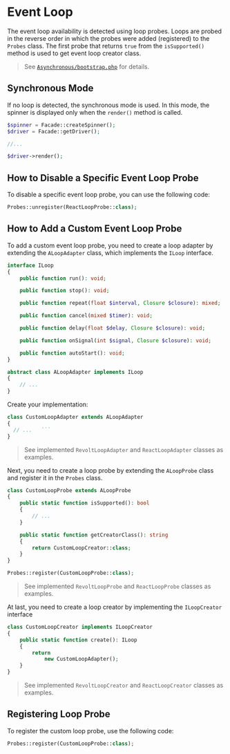 # Event Loop

The event loop availability is detected using loop probes. Loops are probed in the reverse order in which the probes were added (registered) to the `Probes` class. The first probe that returns `true` from the `isSupported()` method is used to get event loop creator class.

> See [`Asynchronous/bootstrap.php`](../../src/Spinner/Asynchronous/bootstrap.php) for details.

## Synchronous Mode

If no loop is detected, the synchronous mode is used. In this mode, the spinner is displayed only when the `render()` method is called.

```php
$spinner = Facade::createSpinner();
$driver = Facade::getDriver();

//...

$driver->render();
```

## How to Disable a Specific Event Loop Probe

To disable a specific event loop probe, you can use the following code:

```php  
Probes::unregister(ReactLoopProbe::class);
``` 

## How to Add a Custom Event Loop Probe

To add a custom event loop probe, you need to create a loop adapter by extending the `ALoopAdapter` class, which implements the `ILoop` interface.

```php
interface ILoop
{
    public function run(): void;

    public function stop(): void;

    public function repeat(float $interval, Closure $closure): mixed;

    public function cancel(mixed $timer): void;

    public function delay(float $delay, Closure $closure): void;

    public function onSignal(int $signal, Closure $closure): void;

    public function autoStart(): void;
}

abstract class ALoopAdapter implements ILoop
{   
    // ...
}
```
Create your implementation:
```php
class CustomLoopAdapter extends ALoopAdapter
{
  // ...   ```
}
```
> See implemented `RevoltLoopAdapter` and `ReactLoopAdapter` classes as examples.

Next, you need to create a loop probe by extending the `ALoopProbe` class and register it in the `Probes` class.
```php
class CustomLoopProbe extends ALoopProbe
{
    public static function isSupported(): bool
    {
        // ...
    }

    public static function getCreatorClass(): string
    {
        return CustomLoopCreator::class;
    }
}
```

```php
Probes::register(CustomLoopProbe::class);
```
> See implemented `RevoltLoopProbe` and `ReactLoopProbe` classes as examples.

At last, you need to create a loop creator by implementing the `ILoopCreator` interface
```php
class CustomLoopCreator implements ILoopCreator
{
    public static function create(): ILoop
    {
        return
            new CustomLoopAdapter();
    }
}
```
> See implemented `RevoltLoopCreator` and `ReactLoopCreator` classes as examples.

## Registering Loop Probe

To register the custom loop probe, use the following code:

```php
Probes::register(CustomLoopProbe::class);
```
